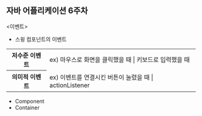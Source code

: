 ## 자바 어플리케이션 6주차

<이벤트>
* 스윙 컴포넌트의 이벤트
<table>
  <tr>
    <th>저수준 이벤트</th>
    <td>ex) 마우스로 화면을 클릭했을 때 | 키보드로 입력했을 때</td>
  </tr>
  <tr>
    <th>의미적 이벤트</th>
    <td>ex) 이벤트를 연결시킨 버튼이 눌렸을 때 | actionListener</td>
  </tr>
</table>

* Component
* Container
